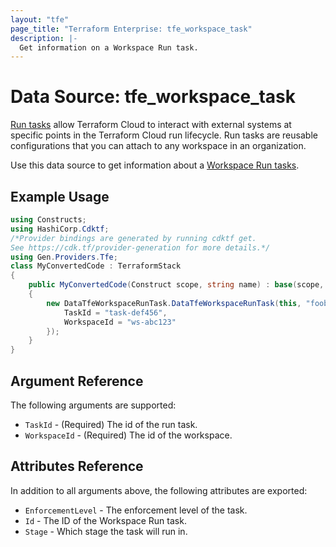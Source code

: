 ```yaml
---
layout: "tfe"
page_title: "Terraform Enterprise: tfe_workspace_task"
description: |-
  Get information on a Workspace Run task.
---
```


# Data Source: tfe_workspace_task

[Run tasks](https://developer.hashicorp.com/terraform/cloud-docs/workspaces/settings/run-tasks) allow Terraform Cloud to interact with external systems at specific points in the Terraform Cloud run lifecycle. Run tasks are reusable configurations that you can attach to any workspace in an organization.

Use this data source to get information about a [Workspace Run tasks](https://developer.hashicorp.com/terraform/cloud-docs/workspaces/settings/run-tasks#associating-run-tasks-with-a-workspace).

## Example Usage

```csharp
using Constructs;
using HashiCorp.Cdktf;
/*Provider bindings are generated by running cdktf get.
See https://cdk.tf/provider-generation for more details.*/
using Gen.Providers.Tfe;
class MyConvertedCode : TerraformStack
{
    public MyConvertedCode(Construct scope, string name) : base(scope, name)
    {
        new DataTfeWorkspaceRunTask.DataTfeWorkspaceRunTask(this, "foobar", new DataTfeWorkspaceRunTaskConfig {
            TaskId = "task-def456",
            WorkspaceId = "ws-abc123"
        });
    }
}
```

## Argument Reference

The following arguments are supported:

* `TaskId` - (Required) The id of the run task.
* `WorkspaceId` - (Required) The id of the workspace.

## Attributes Reference

In addition to all arguments above, the following attributes are exported:

* `EnforcementLevel` - The enforcement level of the task.
* `Id` - The ID of the Workspace Run task.
* `Stage` - Which stage the task will run in.

<!-- cache-key: cdktf-0.17.0-pre.15 input-e44aa1a06a0b5bb16601c13377b266fdc3a847bb3569a6370f46a0120eba6a5c -->